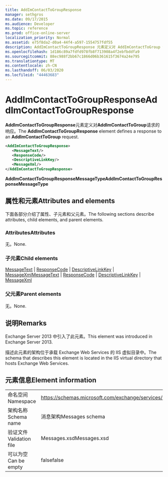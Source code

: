 ```yaml
---
title: AddImContactToGroupResponse
manager: sethgros
ms.date: 09/17/2015
ms.audience: Developer
ms.topic: reference
ms.prod: office-online-server
localization_priority: Normal
ms.assetid: e75f8da2-d0a4-44f4-a597-1554757fdf55
description: AddImContactToGroupResponse 元素定义对 AddImContactToGroup 请求的响应。
ms.openlocfilehash: 1d186c89a7fdfd978fb8f713908a4f2ebfbddfa9
ms.sourcegitcommit: 88ec988f2bb67c1866d06b361615f3674a24e795
ms.translationtype: MT
ms.contentlocale: zh-CN
ms.lasthandoff: 06/03/2020
ms.locfileid: "44463683"
---
```

# <a name="addimcontacttogroupresponse"></a><span data-ttu-id="76759-103">AddImContactToGroupResponse</span><span class="sxs-lookup"><span data-stu-id="76759-103">AddImContactToGroupResponse</span></span>

<span data-ttu-id="76759-104">**AddImContactToGroupResponse**元素定义对**AddImContactToGroup**请求的响应。</span><span class="sxs-lookup"><span data-stu-id="76759-104">The **AddImContactToGroupResponse** element defines a response to an **AddImContactToGroup** request.</span></span> 
  
```XML
<AddImContactToGroupResponse>
   <MessageText/>
   <ResponseCode/>
   <DescriptiveLinkKey/>
   <MessageXml/>
</AddImContactToGroupResponse>
```

 <span data-ttu-id="76759-105">**AddImContactToGroupResponseMessageType**</span><span class="sxs-lookup"><span data-stu-id="76759-105">**AddImContactToGroupResponseMessageType**</span></span>
## <a name="attributes-and-elements"></a><span data-ttu-id="76759-106">属性和元素</span><span class="sxs-lookup"><span data-stu-id="76759-106">Attributes and elements</span></span>

<span data-ttu-id="76759-107">下面各部分介绍了属性、子元素和父元素。</span><span class="sxs-lookup"><span data-stu-id="76759-107">The following sections describe attributes, child elements, and parent elements.</span></span>
  
### <a name="attributes"></a><span data-ttu-id="76759-108">Attributes</span><span class="sxs-lookup"><span data-stu-id="76759-108">Attributes</span></span>

<span data-ttu-id="76759-109">无。</span><span class="sxs-lookup"><span data-stu-id="76759-109">None.</span></span>
  
### <a name="child-elements"></a><span data-ttu-id="76759-110">子元素</span><span class="sxs-lookup"><span data-stu-id="76759-110">Child elements</span></span>

<span data-ttu-id="76759-111">[MessageText](messagetext.md)  | [ResponseCode](responsecode.md)  | [DescriptiveLinkKey](descriptivelinkkey.md)  | [MessageXml](messagexml.md)</span><span class="sxs-lookup"><span data-stu-id="76759-111">[MessageText](messagetext.md) | [ResponseCode](responsecode.md) | [DescriptiveLinkKey](descriptivelinkkey.md) | [MessageXml](messagexml.md)</span></span>
  
### <a name="parent-elements"></a><span data-ttu-id="76759-112">父元素</span><span class="sxs-lookup"><span data-stu-id="76759-112">Parent elements</span></span>

<span data-ttu-id="76759-113">无。</span><span class="sxs-lookup"><span data-stu-id="76759-113">None.</span></span>
  
## <a name="remarks"></a><span data-ttu-id="76759-114">说明</span><span class="sxs-lookup"><span data-stu-id="76759-114">Remarks</span></span>

<span data-ttu-id="76759-115">Exchange Server 2013 中引入了此元素。</span><span class="sxs-lookup"><span data-stu-id="76759-115">This element was introduced in Exchange Server 2013.</span></span>
  
<span data-ttu-id="76759-116">描述此元素的架构位于承载 Exchange Web Services 的 IIS 虚拟目录中。</span><span class="sxs-lookup"><span data-stu-id="76759-116">The schema that describes this element is located in the IIS virtual directory that hosts Exchange Web Services.</span></span>
  
## <a name="element-information"></a><span data-ttu-id="76759-117">元素信息</span><span class="sxs-lookup"><span data-stu-id="76759-117">Element information</span></span>

|||
|:-----|:-----|
|<span data-ttu-id="76759-118">命名空间</span><span class="sxs-lookup"><span data-stu-id="76759-118">Namespace</span></span>  <br/> |https://schemas.microsoft.com/exchange/services/2006/messages  <br/> |
|<span data-ttu-id="76759-119">架构名称</span><span class="sxs-lookup"><span data-stu-id="76759-119">Schema name</span></span>  <br/> |<span data-ttu-id="76759-120">消息架构</span><span class="sxs-lookup"><span data-stu-id="76759-120">Messages schema</span></span>  <br/> |
|<span data-ttu-id="76759-121">验证文件</span><span class="sxs-lookup"><span data-stu-id="76759-121">Validation file</span></span>  <br/> |<span data-ttu-id="76759-122">Messages.xsd</span><span class="sxs-lookup"><span data-stu-id="76759-122">Messages.xsd</span></span>  <br/> |
|<span data-ttu-id="76759-123">可以为空</span><span class="sxs-lookup"><span data-stu-id="76759-123">Can be empty</span></span>  <br/> |<span data-ttu-id="76759-124">false</span><span class="sxs-lookup"><span data-stu-id="76759-124">false</span></span>  <br/> |
   

